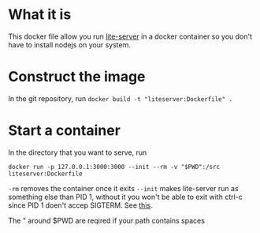 # What it is 
This docker file allow you run [lite-server](https://www.npmjs.com/package/lite-server) in a docker container so you don't have to install nodejs on your system.

# Construct the image
In the git repository, run
`docker build -t "liteserver:Dockerfile" .`

# Start a container
In the directory that you want to serve, run

`docker run -p 127.0.0.1:3000:3000 --init --rm -v "$PWD":/src liteserver:Dockerfile`

`-rm` removes the container once it exits
`--init` makes lite-server run as something else than PID 1, without it you won't be able to exit with ctrl-c since PID 1 doen't accep SIGTERM. See [this](https://stackoverflow.com/questions/52518477/why-cant-i-always-kill-a-docker-process-with-ctrl-c).

The " around $PWD are reqired if your path contains spaces
